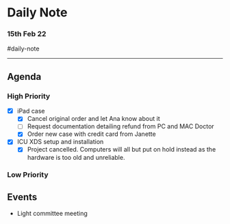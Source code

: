 # Daily Note
### 15th Feb 22

#daily-note 

---

## Agenda
### High Priority
- [x] iPad case
	- [x] Cancel original order and let Ana know about it
	- [ ] Request documentation detailing refund from PC and MAC Doctor
	- [x] Order new case with credit card from Janette
- [x] ICU XDS setup and installation
	- [x] Project cancelled. Computers will all but put on hold instead as the hardware is too old and unreliable.

### Low Priority


## Events
- Light committee meeting